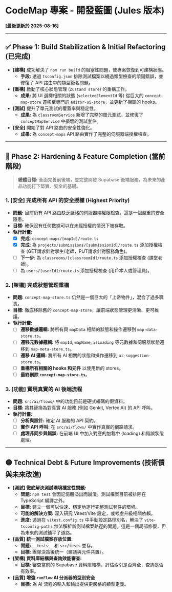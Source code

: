 # CodeMap 專案 - 開發藍圖 (Jules 版本)

**[最後更新於 2025-08-16]**

---

## ✅ Phase 1: Build Stabilization & Initial Refactoring (已完成)

- **[建構]** 成功解決了 `npm run build` 的阻塞性問題，使專案恢復到可建構狀態。
    - **手段:** 透過 `tsconfig.json` 排除測試檔案以繞過類型檢查的頑固錯誤，並修復了 API 路由中的類型簽名問題。
- **[重構]** 啟動了核心狀態管理 (`Zustand store`) 的重構工作。
    - **成果:** 將 UI 選擇相關的狀態 (`selectedElementId` 等) 從巨大的 `concept-map-store` 遷移至專門的 `editor-ui-store`，並更新了相關的 hooks。
- **[測試]** 提升了單元測試的覆蓋率與穩定性。
    - **成果:** 為 `classroomService` 新增了完整的單元測試，並修復了 `conceptMapService` 中損壞的測試套件。
- **[安全]** 開始了對 API 路由的安全性強化。
    - **成果:** 為 `concept-maps` API 路由實作了完整的伺服器端授權檢查。

---

## 🔴 Phase 2: Hardening & Feature Completion (當前階段)

> **總體目標:** 全面完善前後端，並完整開發 Supabase 後端服務，為未來的產品功能打下堅實、安全的基礎。

### **1. [安全] 完成所有 API 的安全授權 (Highest Priority)**
- **問題:** 目前仍有 API 路由缺乏嚴格的伺服器端權限檢查，這是一個嚴重的安全隱患。
- **目標:** 確保沒有任何數據可以在未經授權的情況下被存取。
- **執行計畫:**
    - [x] **完成**: `concept-maps/[mapId]/route.ts`
    - [x] **完成**: 為 `projects/submissions/[submissionId]/route.ts` 添加授權檢查 (GET請求針對學生/老師，PUT請求針對服務角色)。
    - [ ] **下一步**: 為 `classrooms/[classroomId]/route.ts` 添加授權檢查 (課堂老師)。
    - [ ] 為 `users/[userId]/route.ts` 添加授權檢查 (用戶本人或管理員)。

### **2. [架構] 完成狀態管理重構**
- **問題:** `concept-map-store.ts` 仍然是一個巨大的「上帝物件」，混合了過多職責。
- **目標:** 徹底移除舊的 `concept-map-store`，讓前端狀態管理更清晰、更可維護。
- **執行計畫:**
    - [ ] **遷移數據邏輯:** 將所有與 `mapData` 相關的狀態和操作遷移到 `map-data-store.ts`。
    - [ ] **遷移元數據邏輯:** 將 `mapId`, `mapName`, `isLoading` 等元數據和伺服器狀態遷移到 `map-meta-store.ts`。
    - [ ] **遷移 AI 邏輯:** 將所有 AI 相關的狀態和操作遷移到 `ai-suggestion-store.ts`。
    - [ ] **重構所有相關的 hooks 和元件** 以使用新的 stores。
    - [ ] **最終刪除 `concept-map-store.ts`**。

### **3. [功能] 實現真實的 AI 後端流程**
- **問題:** `src/ai/flows/` 中的功能目前是硬式編碼的假資料。
- **目標:** 將其替換為對真實 AI 服務 (例如 Genkit, Vertex AI) 的 API 呼叫。
- **執行計畫:**
    - [ ] **分析與設計:** 確定 AI 服務的 API 契約。
    - [ ] **實作 API 呼叫:** 在 `src/ai/flows/` 中實作真實的網路請求。
    - [ ] **處理非同步與錯誤:** 在前端 UI 中加入對應的加載中 (loading) 和錯誤狀態處理。

---

## 🟡 Technical Debt & Future Improvements (技術債與未來改進)

- **[測試] 徹底解決測試環境穩定性問題:**
    - **問題:** `npm test` 會因記憶體溢出而崩潰。測試檔案目前被排除在 TypeScript 編譯之外。
    - **目標:** 建立一個可以快速、穩定地運行完整測試套件的環境。
    - **可能的解決方案:** 深入研究 Vitest/Vite 設定，或考慮升級相關依賴。
    - **進度:** 透過在 `vitest.config.ts` 中手動設定路徑別名，解決了 `vite-tsconfig-paths` 無法解析新測試檔案路徑的問題。這是一個局部修復，但為未來的測試鋪平了道路。
- **[品質] 統一測試檔案存放位置:**
    - **問題:** `__tests__` 和 `src/tests` 並存。
    - **目標:** 團隊決策後統一（建議與元件共置）。
- **[架構] 資料庫結構與查詢效能審查:**
    - **目標:** 審查當前的 Supabase 資料庫結構，評估索引是否齊全，查詢是否有效率。
- **[品質] 增強 `runFlow` AI 分派器的型別安全**
    - **目標:** 為 AI 流程的輸入和輸出提供更嚴格的類型定義。
